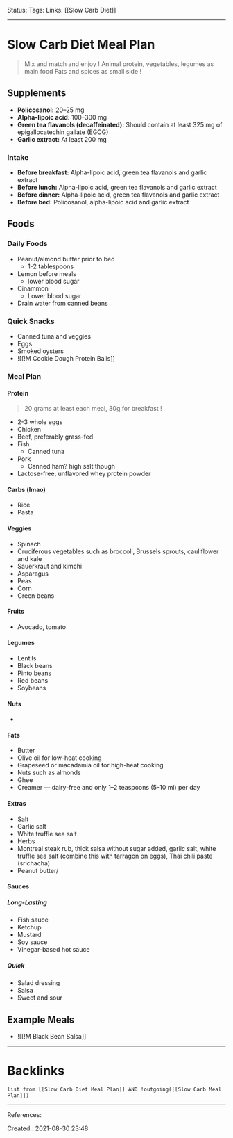Status: 
Tags: 
Links: [[Slow Carb Diet]]
___
# Slow Carb Diet Meal Plan
> Mix and match and enjoy !
> Animal protein, vegetables, legumes as main food
> Fats and spices as small side !
## Supplements
-   **Policosanol:** 20–25 mg
-   **Alpha-lipoic acid:** 100–300 mg
-   **Green tea flavanols (decaffeinated):** Should contain at least 325 mg of epigallocatechin gallate (EGCG)
-   **Garlic extract:** At least 200 mg
### Intake
-   **Before breakfast:** Alpha-lipoic acid, green tea flavanols and garlic extract
-   **Before lunch:** Alpha-lipoic acid, green tea flavanols and garlic extract
-   **Before dinner:** Alpha-lipoic acid, green tea flavanols and garlic extract
-   **Before bed:** Policosanol, alpha-lipoic acid and garlic extract
## Foods
### Daily Foods
- Peanut/almond butter prior to bed
	- 1-2 tablespoons
- Lemon before meals
	- lower blood sugar
- Cinammon
	- Lower blood sugar
- Drain water from canned beans
### Quick Snacks
- Canned tuna and veggies
- Eggs
- Smoked oysters
- ![[!M Cookie Dough Protein Balls]]
### Meal Plan
#### Protein
> 20 grams at least each meal, 30g for breakfast !
- 2-3 whole eggs
- Chicken
- Beef, preferably grass-fed
- Fish
	- Canned tuna
- Pork
	- Canned ham? high salt though
- Lactose-free, unflavored whey protein powder
#### Carbs (lmao)
- Rice
- Pasta
#### Veggies
- Spinach
- Cruciferous vegetables such as broccoli, Brussels sprouts, cauliflower and kale
- Sauerkraut and kimchi
- Asparagus
- Peas
- Corn
- Green beans
#### Fruits
- Avocado, tomato
#### Legumes
- Lentils
- Black beans
- Pinto beans
- Red beans
- Soybeans
#### Nuts
- 
#### Fats
- Butter
- Olive oil for low-heat cooking
- Grapeseed or macadamia oil for high-heat cooking
- Nuts such as almonds
- Ghee
- Creamer — dairy-free and only 1–2 teaspoons (5–10 ml) per day
#### Extras
- Salt
- Garlic salt
- White truffle sea salt
- Herbs
- Montreal steak rub, thick salsa without sugar added, garlic salt, white truffle sea salt (combine this with tarragon on eggs), Thai chili paste (srichacha)
- Peanut butter/
#### Sauces
##### Long-Lasting
-   Fish sauce
-   Ketchup
-   Mustard
-   Soy sauce
-   Vinegar-based hot sauce
##### Quick
- Salad dressing
- Salsa
- Sweet and sour
## Example Meals
- ![[!M Black Bean Salsa]]
___
# Backlinks
```dataview
list from [[Slow Carb Diet Meal Plan]] AND !outgoing([[Slow Carb Meal Plan]])
```
___
References:

Created:: 2021-08-30 23:48
